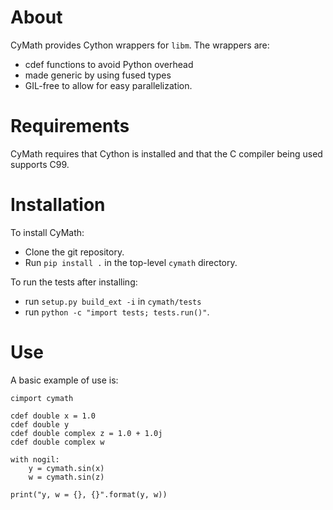 About
=====

CyMath provides Cython wrappers for `libm`. The wrappers are:

- cdef functions to avoid Python overhead
- made generic by using fused types
- GIL-free to allow for easy parallelization.

Requirements
============

CyMath requires that Cython is installed and that the C compiler being
used supports C99.

Installation
============

To install CyMath:

- Clone the git repository.
- Run `pip install .` in the top-level `cymath` directory.

To run the tests after installing:

- run `setup.py build_ext -i` in `cymath/tests`
- run `python -c "import tests; tests.run()"`.

Use
===

A basic example of use is:

```
cimport cymath

cdef double x = 1.0
cdef double y
cdef double complex z = 1.0 + 1.0j
cdef double complex w

with nogil:
    y = cymath.sin(x)
    w = cymath.sin(z)

print("y, w = {}, {}".format(y, w))
```
